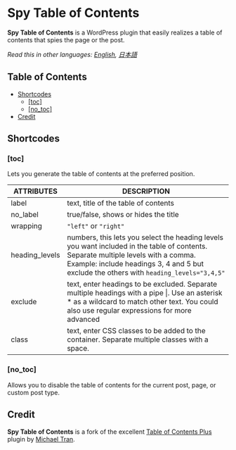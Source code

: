 # Spy Table of Contents
**Spy Table of Contents** is a WordPress plugin that easily realizes a table of contents that spies the page or the post.

*Read this in other languages: [English](README.md), [日本語](README.ja.md)*

## Table of Contents
  - [Shortcodes](#Shortcodes)
    - [[toc]](toc)
    - [[no_toc]](#no_toc)
  - [Credit](#Credit)




## Shortcodes

### [toc]
Lets you generate the table of contents at the preferred position.

ATTRIBUTES     | DESCRIPTION
---------------|-------------
label          | text, title of the table of contents
no_label       | true/false, shows or hides the title
wrapping       | `"left"` or `"right"`
heading_levels | numbers, this lets you select the heading levels you want included in the table of contents. Separate multiple levels with a comma. Example: include headings 3, 4 and 5 but exclude the others with `heading_levels="3,4,5"`
exclude        | text, enter headings to be excluded. Separate multiple headings with a pipe &#124;. Use an asterisk * as a wildcard to match other text. You could also use regular expressions for more advanced 
class          | text, enter CSS classes to be added to the container. Separate multiple classes with a space.

### [no_toc]
Allows you to disable the table of contents for the current post, page, or custom post type.

## Credit
**Spy Table of Contents** is a fork of the excellent [Table of Contents Plus](https://wordpress.org/plugins/table-of-contents-plus/) plugin by [Michael Tran](http://dublue.com/plugins/toc/).


